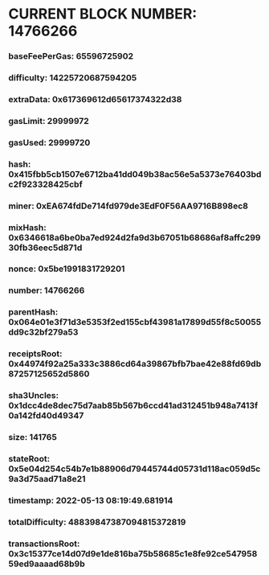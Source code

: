 # CURRENT BLOCK NUMBER: 14766266

### baseFeePerGas: 65596725902
### difficulty: 14225720687594205
### extraData: 0x617369612d65617374322d38
### gasLimit: 29999972
### gasUsed: 29999720
### hash: 0x415fbb5cb1507e6712ba41dd049b38ac56e5a5373e76403bdc2f923328425cbf
### miner: 0xEA674fdDe714fd979de3EdF0F56AA9716B898ec8
### mixHash: 0x6346618a6be0ba7ed924d2fa9d3b67051b68686af8affc29930fb36eec5d871d
### nonce: 0x5be1991831729201
### number: 14766266
### parentHash: 0x064e01e3f71d3e5353f2ed155cbf43981a17899d55f8c50055dd9c32bf279a53
### receiptsRoot: 0x44974f92a25a333c3886cd64a39867bfb7bae42e88fd69db87257125652d5860
### sha3Uncles: 0x1dcc4de8dec75d7aab85b567b6ccd41ad312451b948a7413f0a142fd40d49347
### size: 141765
### stateRoot: 0x5e04d254c54b7e1b88906d79445744d05731d118ac059d5c9a3d75aad71a8e21
### timestamp: 2022-05-13 08:19:49.681914
### totalDifficulty: 48839847387094815372819
### transactionsRoot: 0x3c15377ce14d07d9e1de816ba75b58685c1e8fe92ce54795859ed9aaaad68b9b
